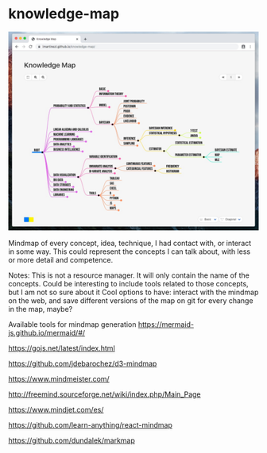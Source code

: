 # knowledge-map

<img src="screenshot.jpg"/>


Mindmap of every concept, idea, technique, I had contact with, or interact in some way.
This could represent the concepts I can talk about, with less or more detail and competence.

Notes:
This is not a resource manager. It will only contain the name of the concepts.
Could be interesting to include tools related to those concepts, but I am not so sure about it
Cool options to have: interact with the mindmap on the web, and save different versions of the map on git for every change in the map, maybe?


Available tools for mindmap generation
https://mermaid-js.github.io/mermaid/#/

https://gojs.net/latest/index.html

https://github.com/jdebarochez/d3-mindmap

https://www.mindmeister.com/

http://freemind.sourceforge.net/wiki/index.php/Main_Page

https://www.mindjet.com/es/

https://github.com/learn-anything/react-mindmap

https://github.com/dundalek/markmap




